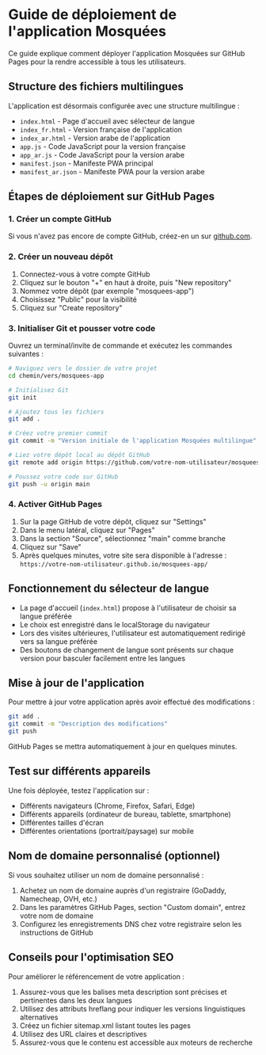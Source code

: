 # Guide de déploiement de l'application Mosquées

Ce guide explique comment déployer l'application Mosquées sur GitHub Pages pour la rendre accessible à tous les utilisateurs.

## Structure des fichiers multilingues

L'application est désormais configurée avec une structure multilingue :

- `index.html` - Page d'accueil avec sélecteur de langue
- `index_fr.html` - Version française de l'application
- `index_ar.html` - Version arabe de l'application
- `app.js` - Code JavaScript pour la version française
- `app_ar.js` - Code JavaScript pour la version arabe
- `manifest.json` - Manifeste PWA principal
- `manifest_ar.json` - Manifeste PWA pour la version arabe

## Étapes de déploiement sur GitHub Pages

### 1. Créer un compte GitHub

Si vous n'avez pas encore de compte GitHub, créez-en un sur [github.com](https://github.com).

### 2. Créer un nouveau dépôt

1. Connectez-vous à votre compte GitHub
2. Cliquez sur le bouton "+" en haut à droite, puis "New repository"
3. Nommez votre dépôt (par exemple "mosquees-app")
4. Choisissez "Public" pour la visibilité
5. Cliquez sur "Create repository"

### 3. Initialiser Git et pousser votre code

Ouvrez un terminal/invite de commande et exécutez les commandes suivantes :

```bash
# Naviguez vers le dossier de votre projet
cd chemin/vers/mosquees-app

# Initialisez Git
git init

# Ajoutez tous les fichiers
git add .

# Créez votre premier commit
git commit -m "Version initiale de l'application Mosquées multilingue"

# Liez votre dépôt local au dépôt GitHub
git remote add origin https://github.com/votre-nom-utilisateur/mosquees-app.git

# Poussez votre code sur GitHub
git push -u origin main
```

### 4. Activer GitHub Pages

1. Sur la page GitHub de votre dépôt, cliquez sur "Settings"
2. Dans le menu latéral, cliquez sur "Pages"
3. Dans la section "Source", sélectionnez "main" comme branche
4. Cliquez sur "Save"
5. Après quelques minutes, votre site sera disponible à l'adresse :
   `https://votre-nom-utilisateur.github.io/mosquees-app/`

## Fonctionnement du sélecteur de langue

- La page d'accueil (`index.html`) propose à l'utilisateur de choisir sa langue préférée
- Le choix est enregistré dans le localStorage du navigateur
- Lors des visites ultérieures, l'utilisateur est automatiquement redirigé vers sa langue préférée
- Des boutons de changement de langue sont présents sur chaque version pour basculer facilement entre les langues

## Mise à jour de l'application

Pour mettre à jour votre application après avoir effectué des modifications :

```bash
git add .
git commit -m "Description des modifications"
git push
```

GitHub Pages se mettra automatiquement à jour en quelques minutes.

## Test sur différents appareils

Une fois déployée, testez l'application sur :
- Différents navigateurs (Chrome, Firefox, Safari, Edge)
- Différents appareils (ordinateur de bureau, tablette, smartphone)
- Différentes tailles d'écran
- Différentes orientations (portrait/paysage) sur mobile

## Nom de domaine personnalisé (optionnel)

Si vous souhaitez utiliser un nom de domaine personnalisé :

1. Achetez un nom de domaine auprès d'un registraire (GoDaddy, Namecheap, OVH, etc.)
2. Dans les paramètres GitHub Pages, section "Custom domain", entrez votre nom de domaine
3. Configurez les enregistrements DNS chez votre registraire selon les instructions de GitHub

## Conseils pour l'optimisation SEO

Pour améliorer le référencement de votre application :

1. Assurez-vous que les balises meta description sont précises et pertinentes dans les deux langues
2. Utilisez des attributs hreflang pour indiquer les versions linguistiques alternatives
3. Créez un fichier sitemap.xml listant toutes les pages
4. Utilisez des URL claires et descriptives
5. Assurez-vous que le contenu est accessible aux moteurs de recherche